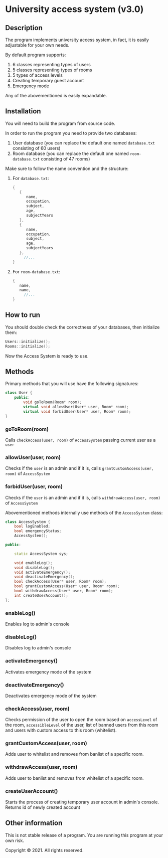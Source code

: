 # University access system (v3.0)

## Description

The program implements university access system, in fact, it is easily adjustable for your own needs.

By default program supports:

1. 6 classes representing types of users
2. 5 classes representing types of rooms
3. 5 types of access levels
4. Creating temporary guest account
5. Emergency mode

Any of the abovementioned is easily expandable.

## Installation

You will need to build the program from source code.

In order to run the program you need to provide two databases:

1. User database (you can replace the default one named `database.txt` consisting of 60 users)
2. Room database (you can replace the default one named `room-database.txt` consisting of 47 rooms)

Make sure to follow the name convention and the structure:

1. For `database.txt`:

    ```cpp
    {
       {
          name,
          occupation,
          subject,
          age,
          subjectYears
       },
       {
          name,
          occupation,
          subject,
          age,
          subjectYears
       },
    	 //...
    }
    ```

2. For `room-database.txt`:

    ```cpp
    {
       name,
       name,
    	 //...
    }
    ```

## How to run

You should double check the correctness of your databases, then initialize them:

```cpp
Users::initialize();
Rooms::initialize();
```

Now the Access System is ready to use.

## Methods

Primary methods that you will use have the following signatures:

```cpp
class User {
	public:
		void goToRoom(Room* room);
		virtual void allowUser(User* user, Room* room);
		virtual void forbidUser(User* user, Room* room);
}
```

### goToRoom(room)

Calls `checkAccess(user, room)` of `AccessSystem` passing current user as a `user`

### allowUser(user, room)

Checks if the `user` is an admin and if it is, calls `grantCustomAccess(user, room)` of `AccessSystem`

### forbidUser(user, room)

Checks if the `user` is an admin and if it is, calls `withdrawAccess(user, room)` of `AccessSystem`

Abovementioned methods internally use methods of the `AccessSystem` class:

```cpp
class AccessSystem {
	bool logEnabled;
	bool emergencyStatus;
	AccessSystem();

public:

	static AccessSystem sys;

	void enableLog();
	void disableLog();
	void activateEmergency();
	void deactivateEmergency();
	bool checkAccess(User* user, Room* room);
	bool grantCustomAccess(User* user, Room* room);
	bool withdrawAccess(User* user, Room* room);
	int createUserAccount();
};
```

### enableLog()

Enables log to admin's console

### disableLog()

Disables log to admin's console

### activateEmergency()

Activates emergency mode of the system

### deactivateEmergency()

Deactivates emergency mode of the system

### checkAccess(user, room)

Checks permission of the user to open the room based on `accessLevel` of the room, `accessibleLevel` of the user, list of banned users from this room and users with custom access to this room (whitelist).

### grantCustomAccess(user, room)

Adds user to whitelist and removes from banlist of a specific room.

### withdrawAccess(user, room)

Adds user to banlist and removes from whitelist of a specific room.

### createUserAccount()

Starts the process of creating temporary user account in admin's console. Returns id of newly created account

## Other information

This is not stable release of a program. You are running this program at your own risk.

Copyright © 2021. All rights reserved.
